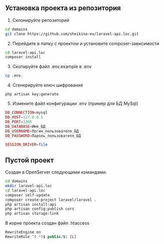 ## Установка проекта из репозитория
1. Склонируйте репозиторий 
```sh
cd domains
git clone https://github.com/sheikina-ev/laravel-api.loc.git
```
2. Перейдите в папку с проектом и установите composer-зависимости
```sh
cd laravel-api.loc
composer install
```
3. Скопируйте файл .env.example в .env
```sh
cp .env.
```
4. Сгенерируйте ключ шифрования
```shell
php artisan key:generate
```
5. Измените файл конфигурации .env (пример для БД MySql)
```php
DB_CONNECTION=mysql
DB_HOST=127.0.0.1
DB_PORT=3306
DB_DATABASE=Имя_БД
DB_USERNAME=Логин_пользователя_БД
DB_PASSWORD=Пароль_пользователя_БД

SESSION_DRIVER=file
```


## Пустой проект 
Создан в OpenServer следующими командами:
```sh
cd domains
mkdir laravel-api.loc
cd laravel-api.loc
composer self-update
composer create-project laravel/laravel .
php artisan install:api
php artisan config:publish cors
php artisan storage:link
```

В корне проекта создан файл .htaccess
```php
RewriteEngine on
RewriteRule ^(.*)$ public/$1 [L]
```
